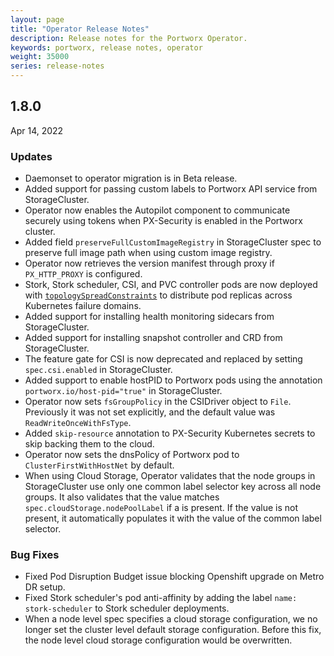 ```yaml
---
layout: page
title: "Operator Release Notes"
description: Release notes for the Portworx Operator.
keywords: portworx, release notes, operator
weight: 35000
series: release-notes
---
```


## 1.8.0

Apr 14, 2022

### Updates

* Daemonset to operator migration is in Beta release.
* Added support for passing custom labels to Portworx API service from StorageCluster.
* Operator now enables the Autopilot component to communicate securely using tokens when PX-Security is enabled in the Portworx cluster.
* Added field `preserveFullCustomImageRegistry` in StorageCluster spec to preserve full image path when using custom image registry.
* Operator now retrieves the version manifest through proxy if `PX_HTTP_PROXY` is configured.
* Stork, Stork scheduler, CSI, and PVC controller pods are now deployed with [`topologySpreadConstraints`](https://kubernetes.io/docs/concepts/workloads/pods/pod-topology-spread-constraints/) to distribute pod replicas across Kubernetes failure domains.
* Added support for installing health monitoring sidecars from StorageCluster.
* Added support for installing snapshot controller and CRD from StorageCluster.
* The feature gate for CSI is now deprecated and replaced by setting `spec.csi.enabled` in StorageCluster.
* Added support to enable hostPID to Portworx pods using the annotation `portworx.io/host-pid="true"` in StorageCluster.
* Operator now sets `fsGroupPolicy` in the CSIDriver object to `File`. Previously it was not set explicitly, and the default value was `ReadWriteOnceWithFsType`.
* Added `skip-resource` annotation to PX-Security Kubernetes secrets to skip backing them to the cloud.
* Operator now sets the dnsPolicy of Portworx pod to `ClusterFirstWithHostNet` by default.
* When using Cloud Storage, Operator validates that the node groups in StorageCluster use only one common label selector key across all node groups. It also validates that the value matches `spec.cloudStorage.nodePoolLabel` if a is present. If the value is not present, it automatically populates it with the value of the common label selector.

### Bug Fixes

* Fixed Pod Disruption Budget issue blocking Openshift upgrade on Metro DR setup.
* Fixed Stork scheduler's pod anti-affinity by adding the label `name: stork-scheduler` to Stork scheduler deployments.
* When a node level spec specifies a cloud storage configuration, we no longer set the cluster level default storage configuration. Before this fix, the node level cloud storage configuration would be overwritten.
